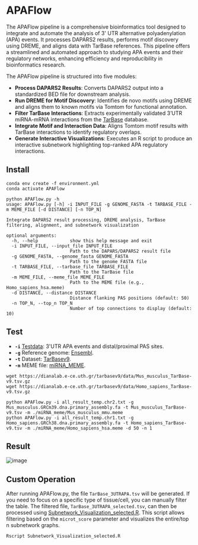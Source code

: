 # APAFlow
The APAFlow pipeline is a comprehensive bioinformatics tool designed to integrate and automate the analysis of 3' UTR alternative polyadenylation (APA) events. It processes DAPARS2 results, performs motif discovery using DREME, and aligns data with TarBase references. This pipeline offers a streamlined and automated approach to studying APA events and their regulatory networks, enhancing efficiency and reproducibility in bioinformatics research.

The APAFlow pipeline is structured into five modules:
* **Process DAPARS2 Results**: Converts DAPARS2 output into a standardized BED file for downstream analysis.
* **Run DREME for Motif Discovery**: Identifies de novo motifs using DREME and aligns them to known motifs via Tomtom for functional annotation.
* **Filter TarBase Interactions**: Extracts experimentally validated 3’UTR miRNA-mRNA interactions from the [TarBase](https://dianalab.e-ce.uth.gr/tarbasev9) database.
* **Integrate Motif and Interaction Data**: Aligns Tomtom motif results with TarBase interactions to identify regulatory overlaps.
* **Generate Interactive Visualizations**: Executes an R script to produce an interactive subnetwork highlighting top-ranked APA regulatory interactions.

## Install
```
conda env create -f environment.yml
conda activate APAFlow

python APAFlow.py -h
usage: APAFlow.py [-h] -i INPUT_FILE -g GENOME_FASTA -t TARBASE_FILE -m MEME_FILE [-d DISTANCE] [-n TOP_N]

Integrate DAPARS2 result processing, DREME analysis, TarBase filtering, alignment, and subnetwork visualization

optional arguments:
  -h, --help            show this help message and exit
  -i INPUT_FILE, --input_file INPUT_FILE
                        Path to the DAPARS/DAPARS2 result file
  -g GENOME_FASTA, --genome_fasta GENOME_FASTA
                        Path to the genome FASTA file
  -t TARBASE_FILE, --tarbase_file TARBASE_FILE
                        Path to the TarBase file
  -m MEME_FILE, --meme_file MEME_FILE
                        Path to the MEME file (e.g., Homo_sapiens_hsa.meme)
  -d DISTANCE, --distance DISTANCE
                        Distance flanking PAS positions (default: 50)
  -n TOP_N, --top_n TOP_N
                        Number of top connections to display (default: 10)
```
## Test
- **`-i`** [Testdata](https://github.com/Badman1025/APAFlow/tree/main/test): 3'UTR APA events and distal/proximal PAS sites.  
- **`-g`** Reference genome: [Ensembl](https://grch37.ensembl.org/index.html/).  
- **`-t`** Dataset: [TarBasev9](https://dianalab.e-ce.uth.gr/tarbasev9/downloads).  
- **`-m`** MEME file: [miRNA_MEME](https://github.com/Badman1025/APAFlow/tree/main/miRNA_meme).
```
wget https://dianalab.e-ce.uth.gr/tarbasev9/data/Mus_musculus_TarBase-v9.tsv.gz
wget https://dianalab.e-ce.uth.gr/tarbasev9/data/Homo_sapiens_TarBase-v9.tsv.gz

python APAFlow.py -i all_result_temp.chr2.txt -g Mus_musculus.GRCm39.dna.primary_assembly.fa -t Mus_musculus_TarBase-v9.tsv -m ./miRNA_meme/Mus_musculus_mmu.meme
python APAFlow.py -i all_result_temp.chr1.txt -g Homo_sapiens.GRCh38.dna.primary_assembly.fa -t Homo_sapiens_TarBase-v9.tsv -m ./miRNA_meme/Homo_sapiens_hsa.meme -d 50 -n 1
```
## Result
![image](https://github.com/user-attachments/assets/32f4c214-dae1-49a8-a10f-1ed437339994)

## Custom Operation
After running APAFlow.py, the file `TarBase_3UTRAPA.tsv` will be generated. If you need to focus on a specific type of tissue/cell, you can manually filter the table. The filtered file, `TarBase_3UTRAPA_selected.tsv`, can then be processed using [Subnetwork_Visualization_selected.R](). This script allows filtering based on the `microt_score` parameter and visualizes the entire/top n subnetwork graphs.
```
Rscript Subnetwork_Visualization_selected.R
```


